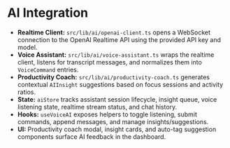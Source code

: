 # AI Integration

- **Realtime Client:** `src/lib/ai/openai-client.ts` opens a WebSocket connection to the OpenAI Realtime API using the provided API key and model.
- **Voice Assistant:** `src/lib/ai/voice-assistant.ts` wraps the realtime client, listens for transcript messages, and normalizes them into `VoiceCommand` entries.
- **Productivity Coach:** `src/lib/ai/productivity-coach.ts` generates contextual `AIInsight` suggestions based on focus sessions and activity ratios.
- **State:** `aiStore` tracks assistant session lifecycle, insight queue, voice listening state, realtime stream status, and chat history.
- **Hooks:** `useVoiceAI` exposes helpers to toggle listening, submit commands, append messages, and manage insights/suggestions.
- **UI:** Productivity coach modal, insight cards, and auto-tag suggestion components surface AI feedback in the dashboard.
